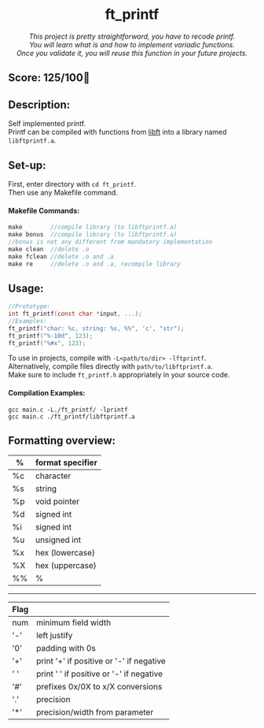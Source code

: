 <h1 align="center">
	ft_printf
</h1>

*<p align="center">This project is pretty straightforward, you have to recode printf.
<br>
You will learn what is and how to implement variadic functions.<br>
Once you validate it, you will reuse this function in your future projects.</p>*

## Score: 125/100🎉

## Description:
Self implemented printf.  
Printf can be compiled with functions from [libft](https://github.com/heyitsyosh/42_libft/tree/main) into a library named `libftprintf.a`.

## Set-up:
First, enter directory with `cd ft_printf`.  
Then use any Makefile command.  

#### Makefile Commands:
```C
make        //compile library (to libftprintf.a)
make bonus  //compile library (to libftprintf.a)
//bonus is not any different from mandatory implementation
make clean  //delete .o
make fclean //delete .o and .a
make re     //delete .o and .a, recompile library
```

## Usage:  
```C
//Prototype:
int	ft_printf(const char *input, ...);
//Examples:
ft_printf("char: %c, string: %s, %%", 'c', "str");
ft_printf("%-10d", 123);
ft_printf("%#x", 123);
```
To use in projects, compile with `-L<path/to/dir> -lftprintf`.  
Alternatively, compile files directly with `path/to/libftprintf.a`.  
Make sure to include `ft_printf.h` appropriately in your source code.

#### Compilation Examples:
```
gcc main.c -L./ft_printf/ -lprintf
gcc main.c ./ft_printf/libftprintf.a
```

## Formatting overview:
| % | format specifier |
---|---|
%c | character |
%s | string |
%p | void pointer |
%d | signed int |
%i | signed int |
%u | unsigned int |
%x | hex (lowercase) |
%X | hex (uppercase) |
%% | % |
---
|Flag||
---|---|
num | minimum field width |
'-' | left justify |
'0' | padding with 0s |
'+' | print '+' if positive or '-' if negative |
' ' | print ' ' if positive or '-' if negative |
'#' | prefixes 0x/0X to x/X conversions |
'.' | precision	|
'*' | precision/width from parameter |

